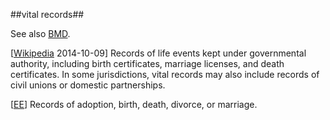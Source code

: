 ##vital records##

See also [BMD](BMD.md).

\[[Wikipedia]() 2014-10-09\] Records of life events kept under governmental authority, including birth certificates, marriage licenses, and death certificates. In some jurisdictions, vital records may also include records of civil unions or domestic partnerships.

\[[EE](SOURCES.md#EE)\]  Records of adoption, birth, death, divorce, or marriage.
